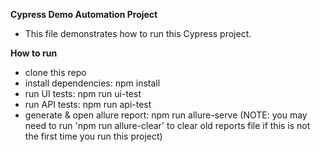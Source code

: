 **Cypress Demo Automation Project**
- This file demonstrates how to run this Cypress project.

**How to run**
- clone this repo
- install dependencies: npm install
- run UI tests: npm run ui-test
- run API tests: npm run api-test
- generate & open allure report: npm run allure-serve (NOTE: you may need to run 'npm run allure-clear' to clear old reports file if this is not the first time you run this project)
